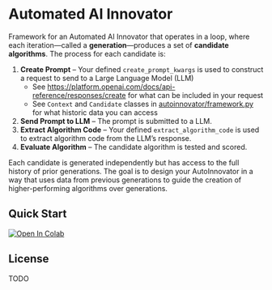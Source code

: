 # Automated AI Innovator

Framework for an Automated AI Innovator that operates in a loop, where each iteration—called a **generation**—produces a set of **candidate algorithms**. The process for each candidate is:

1. **Create Prompt** – Your defined `create_prompt_kwargs` is used to construct a request to send to a Large Language Model (LLM)
   * See https://platform.openai.com/docs/api-reference/responses/create for what can be included in your request
   * See `Context` and `Candidate` classes in [autoinnovator/framework.py](autoinnovator/framework.py) for what historic data you can access
3. **Send Prompt to LLM** – The prompt is submitted to a LLM.
4. **Extract Algorithm Code** – Your defined `extract_algorithm_code` is used to extract algorithm code from the LLM’s response.
5. **Evaluate Algorithm** – The candidate algorithm is tested and scored.

Each candidate is generated independently but has access to the full history of prior generations. The goal is to design your AutoInnovator in a way that uses data from previous generations to guide the creation of higher-performing algorithms over generations.

## Quick Start

[![Open In Colab](https://colab.research.google.com/assets/colab-badge.svg)](https://colab.research.google.com/github/tig-foundation/automated-ai-innovator/blob/main/quick_start.ipynb)

## License

TODO